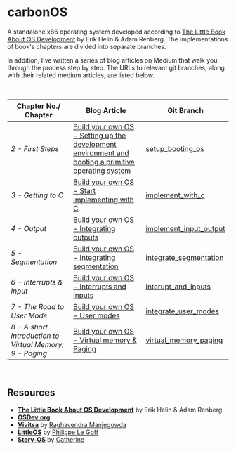 # carbonOS
A standalone x86 operating system developed according to [The Little Book About OS Development](https://littleosbook.github.io/) by Erik Helin & Adam Renberg. The implementations of book's chapters are divided into separate branches.

In addition, I've written a series of blog articles on Medium that walk you through the process step by step. The URLs to relevant git branches, along with their related medium articles, are listed below.

<br />

Chapter No./ Chapter | Blog Article | Git Branch
--- | --- | --- 
*2 - First Steps* | [Build your own OS - Setting up the development environment and booting a primitive operating system](https://pasandevin.medium.com/build-your-own-os-117ad262dee5) | [setup_booting_os](https://github.com/pasandevin/carbonOS/tree/setup_booting_os)
*3 - Getting to C* | [Build your own OS - Start implementing with C](https://pasandevin.medium.com/build-your-own-os-c8e41dc4035f) | [implement_with_c](https://github.com/pasandevin/carbonOS/tree/implement_with_c)
*4 - Output* | [Build your own OS - Integrating outputs](https://pasandevin.medium.com/build-your-own-os-part-3-7d72501251c3) | [implement_input_output](https://github.com/pasandevin/carbonOS/tree/implement_input_output)
*5 - Segmentation* | [Build your own OS - Integrating segmentation](https://pasandevin.medium.com/build-your-own-os-part-4-f9a4afa592b6) | [integrate_segmentation](https://github.com/pasandevin/carbonOS/tree/integrate_segmentation)
*6 - Interrupts & Input* | [Build your own OS - Interrupts and inputs](https://pasandevin.medium.com/build-your-own-os-part-5-7952cda7703a) | [interupt_and_inputs](https://github.com/pasandevin/carbonOS/tree/interupt_and_inputs)
*7 - The Road to User Mode* | [Build your own OS - User modes](https://pasandevin.medium.com/build-your-own-os-part-6-48ecc26e3d4c) | [integrate_user_modes](https://github.com/pasandevin/carbonOS/tree/integrate_user_modes)
*8 - A short Introduction to Virtual Memory, 9 - Paging* | [Build your own OS - Virtual memory & Paging](https://pasandevin.medium.com/build-your-own-os-part-7-9bf6d56720fe) | [virtual_memory_paging](https://github.com/pasandevin/carbonOS/tree/virtual_memory_paging)

</br>

## Resources
- [**The Little Book About OS Development**](https://littleosbook.github.io/) by Erik Helin & Adam Renberg
- [**OSDev.org**](https://wiki.osdev.org/Main_Page)
- [**Vivitsa**](https://github.com/ragu-manjegowda/vivitsa) by [Raghavendra Manjegowda](https://github.com/ragu-manjegowda)
- [**LittleOS**](https://github.com/philippeLG/littleOS) by [Philippe Le Goff](https://github.com/philippeLG)
- [**Story-OS**](https://github.com/whitequark/story-os) by [Catherine](https://github.com/whitequark)
